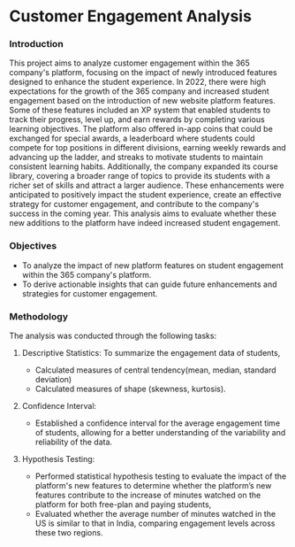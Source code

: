 # Customer Engagement Analysis 

### Introduction
This project aims to analyze customer engagement within the 365 company's platform, focusing on the impact of newly introduced features designed to enhance the student experience. In 2022, there were high expectations for the growth of the 365 company and increased student engagement based on the introduction of new website platform features. Some of these features included an XP system that enabled students to track their progress, level up, and earn rewards by completing various learning objectives. The platform also offered in-app coins that could be exchanged for special awards, a leaderboard where students could compete for top positions in different divisions, earning weekly rewards and advancing up the ladder, and streaks to motivate students to maintain consistent learning habits. Additionally, the company expanded its course library, covering a broader range of topics to provide its students with a richer set of skills and attract a larger audience. These enhancements were anticipated to positively impact the student experience, create an effective strategy for customer engagement, and contribute to the company's success in the coming year. This analysis aims to evaluate whether these new additions to the platform have indeed increased student engagement.

### Objectives
- To analyze the impact of new platform features on student engagement within the 365 company's platform.
- To derive actionable insights that can guide future enhancements and strategies for customer engagement.

### Methodology
The analysis was conducted through the following tasks:

1. Descriptive Statistics:
   To summarize the engagement data of students,
   - Calculated measures of central tendency(mean, median, standard deviation) 
   - Calculated measures of shape (skewness, kurtosis).

2. Confidence Interval:
   - Established a confidence interval for the average engagement time of students, allowing for a better understanding of the variability and reliability of the data.

3. Hypothesis Testing:
   - Performed statistical hypothesis testing to evaluate the impact of the platform's new features to determine whether the platform’s new features contribute to the increase of minutes watched on the platform for both free-plan and paying students,
   - Evaluated whether the average number of minutes watched in the US is similar to that in India, comparing engagement levels across these two regions.

